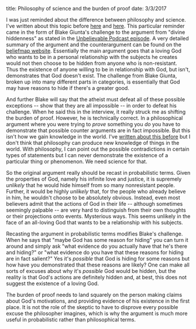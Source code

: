 title: Philosophy of science and the burden of proof
date: 3/3/2017

I was just reminded about the difference between philosophy and science. I've written about this topic before [here]({filename}atheism_belief.md) and [here]({filename}philosophy_and_science.md).  This particular reminder came in the form of Blake Giunta's challenge to the argument from "divine hiddenness" as stated in the [Unbelievable Podcast episode](https://www.premierchristianradio.com/Shows/Saturday/Unbelievable/Episodes/Unbelievable-Why-is-God-hidden-Justin-Schieber-and-Blake-Giunta). A very detailed summary of the argument and the counterargument can be found on the [beliefmap website](https://beliefmap.org/god-exists/divine-hiddenness/). Essentially the main argument goes that a loving God who wants to be in a personal relationship with the subjects he creates would not then choose to be hidden from anyone who is non-resistant. Thus the existence of anyone willing to be in relationship with God, but isn't, demonstrates that God doesn't exist.  The challenge from Blake Giunta, broken up into many different parts in categories, is essentially that God may have reasons to hide if there's a greater good.

And further Blake will say that the atheist must defeat all of these possible exceptions -- show that they are all impossible -- in order to defeat his challenge. When he said this in the interview, it really struck me as shifting the burden of proof. However, he is technically correct.  In a philosophical argument where you were trying to *prove* something you *do* you have to demonstrate that possible counter arguments are in fact impossible. But this isn't how we gain knowledge in the world. I've [written about this before]({filename}philosophy_science_.md) but I don't think that philosophy can produce new knowledge of things in the world.  With philosophy, I can point out the possible contradictions in certain types of statements but I can never demonstrate the existence of a particular thing or phenomenon. We need science for that.

So the original argument really should be recast in probabilistic terms. Given the properties of God, namely his infinite love and justice, it is supremely *unlikely* that he would hide himself from so many nonresistant people. Further, it would be highly *unlikely* that, for the people who already believe in him, he wouldn't choose to be absolutely obvious. Instead, even most believers admit that the actions of God in their life -- although sometimes seemingly palpable -- are very hard to distinguish from their own thoughts or their projections onto events. Mysterious ways.  This seems unlikely in the face of an all-loving God that wants to be a relationship with his subjects. 

Recasting the argument in probabilistic terms modifies Blake's challenge.  When he says that "maybe God has some reason for hiding" you can turn it  around and simply ask "what evidence do you actually have that he's there and hiding?" or "what evidence do you have that these reasons for hiding are in fact salient?" Yes it's *possible* that God is hiding for some reasons but how have you demonstrated that these reasons are likely?  One can make all sorts of excuses about why it's *possible* God would be hidden, but the reality is that God's actions are definitely hidden and, at best, this does not suggest the existence of a loving God.

The burden of proof needs to land squarely on the person making claims about God's motivations, and providing evidence of his existence in the first place.  It is not the role of the skeptic to have to disprove every possible excuse the philosopher imagines, which is why the argument is much more useful in probabilistic rather than philosophical terms.

